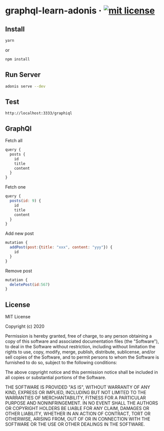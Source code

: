 # graphql-learn-adonis &middot; [![mit license](https://img.shields.io/badge/license-MIT-50CB22.svg)](https://opensource.org/licenses/MIT)

## Install

```bash
yarn
```
or
```bash
npm install
```

## Run Server

```bash
adonis serve --dev
```

## Test

```
http://localhost:3333/graphiql
```

## GraphQl

Fetch all
```js
query {
  posts {
    id
    title
    content
  }
}
```

Fetch one
```js
query {
  posts(id: 9) {
    id
    title
    content
  }
}
```

Add new post
```js
mutation {
  addPost(post:{title: "xxx", content: "yyy"}) {
    id
  }
}
```

Remove post
```js
mutation {
  deletePost(id:567)
}
```

## License

MIT License

Copyright (c) 2020

Permission is hereby granted, free of charge, to any person obtaining a copy
of this software and associated documentation files (the "Software"), to deal
in the Software without restriction, including without limitation the rights
to use, copy, modify, merge, publish, distribute, sublicense, and/or sell
copies of the Software, and to permit persons to whom the Software is
furnished to do so, subject to the following conditions:

The above copyright notice and this permission notice shall be included in all
copies or substantial portions of the Software.

THE SOFTWARE IS PROVIDED "AS IS", WITHOUT WARRANTY OF ANY KIND, EXPRESS OR
IMPLIED, INCLUDING BUT NOT LIMITED TO THE WARRANTIES OF MERCHANTABILITY,
FITNESS FOR A PARTICULAR PURPOSE AND NONINFRINGEMENT. IN NO EVENT SHALL THE
AUTHORS OR COPYRIGHT HOLDERS BE LIABLE FOR ANY CLAIM, DAMAGES OR OTHER
LIABILITY, WHETHER IN AN ACTION OF CONTRACT, TORT OR OTHERWISE, ARISING FROM,
OUT OF OR IN CONNECTION WITH THE SOFTWARE OR THE USE OR OTHER DEALINGS IN THE
SOFTWARE.
